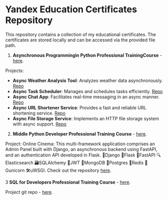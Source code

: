 # Yandex Education Certificates Repository

This repository contains a collection of my educational certificates. The certificates are stored locally and can be accessed via the provided file path.

1. **Asynchronous Programmingin Python Professional TrainingCourse** - [here](https://github.com/dmshirochenko/yandex_certificates/blob/main/certs/AsynchronousProgramminginPythonProfessionalTrainingCourse.pdf).

Projects:
   - **Async Weather Analysis Tool**: Analyzes weather data asynchronously. [Repo](https://github.com/dmshirochenko/async-python-sprint-1)
   - **Async Task Scheduler**: Manages and schedules tasks efficiently. [Repo](https://github.com/dmshirochenko/async-python-sprint-2)
   - **Async Chat App**: Facilitates real-time messaging in an async manner. [Repo](https://github.com/dmshirochenko/async-python-sprint-3)
   - **Async URL Shortener Service**: Provides a fast and reliable URL shortening service. [Repo](https://github.com/dmshirochenko/async-python-sprint-4)
   - **Async File Storage Service**: Implements an HTTP file storage system with async support. [Repo](https://github.com/dmshirochenko/async-python-sprint-5)

2. **Middle Python Developer Professional Training Course** - [here](https://github.com/dmshirochenko/yandex_certificates/blob/main/certs/MiddlePythonDeveloperProfessionalTrainingCourse.pdf).

Project: 
    Online Cinema: This multi-framework application comprises an Admin Panel built with Django, an asynchronous backend using FastAPI, and an authentication API developed in Flask. 🐍Django 🍶Flask 🚀FastAPI 🔍Elasticsearch 🗃SQLAlchemy 🔐JWT 🍃MongoDB 🐘Postgres 🎴Redis 🦄Gunicorn 🛠uWSGI. Check out the repository [here](https://github.com/dmshirochenko/online_cinema).

3 **SQL for Developers Professional Training Course** - [here](https://github.com/dmshirochenko/yandex_certificates/blob/main/certs/SQLforDevelopersProfessionalTrainingCourse.pdf).

Project git repo - [here](https://github.com/dmshirochenko/db_for_devs).
